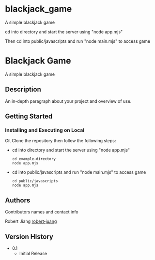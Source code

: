 # blackjack_game
A simple blackjack game

cd into directory and start the server using "node app.mjs" 

Then cd into public/javascripts and run "node main.mjs" to access game

# Blackjack Game

A simple blackjack game

## Description

An in-depth paragraph about your project and overview of use.

## Getting Started

### Installing and Executing on Local

Git Clone the repository then follow the following steps: 

* cd into directory and start the server using "node app.mjs"
  ```
  cd example-directory
  node app.mjs 
  ```
* cd into public/javascripts and run "node main.mjs" to access game
  ```
  cd public/javascripts
  node app.mjs 
  ```

## Authors

Contributors names and contact info

Robert Jiang
[robert-juang](https://github.com/robert-juang)

## Version History

* 0.1
    * Initial Release
